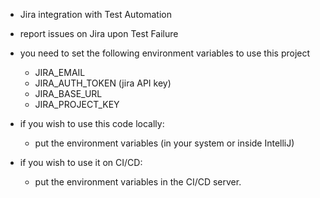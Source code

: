 - Jira integration with Test Automation
- report issues on Jira upon Test Failure

- you need to set the following environment variables to use this project
  - JIRA_EMAIL 
  - JIRA_AUTH_TOKEN (jira API key)
  - JIRA_BASE_URL
  - JIRA_PROJECT_KEY

- if you wish to use this code locally:
  - put the environment variables (in your system or inside IntelliJ)
- if you wish to use it on CI/CD:
  - put the environment variables in the CI/CD server. 
